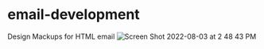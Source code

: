# email-development

Design Mackups for HTML email
![Screen Shot 2022-08-03 at 2 48 43 PM](https://user-images.githubusercontent.com/27170951/182686537-76a37fe5-3146-402b-b742-108e29b626c2.png)
